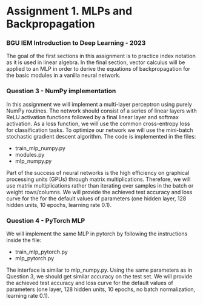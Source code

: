 # Assignment 1. MLPs and Backpropagation
### BGU IEM Introduction to Deep Learning - 2023

The goal of the first sections in this assignment is to practice index notation as it is used in linear algebra. 
In the final section, vector calculus will be applied to an MLP in order to derive the equations of backpropagation for the basic modules in a vanilla neural network.

### Question 3 - NumPy implementation
In this assignment we will implement a multi-layer perceptron using purely NumPy routines. The network should consist of a series of linear layers with ReLU activation functions followed by a final linear layer and softmax activation. As a loss function, we will use the common cross-entropy loss for classification tasks. To optimize our network we will use the mini-batch stochastic gradient descent algorithm. The code is implemented in the files:
* train_mlp_numpy.py
* modules.py
* mlp_numpy.py

Part of the success of neural networks is the high efficiency on graphical processing units (GPUs) through matrix multiplications. Therefore, we will use matrix multiplications rather than iterating over samples in the batch or weight rows/columns. 
We will provide the achieved test accuracy and loss curve for the for the default values of parameters (one hidden layer, 128 hidden units, 10 epochs, learning rate 0.1).


### Question 4 - PyTorch MLP
We will implement the same MLP in pytorch by following the instructions inside the file:
* train_mlp_pytorch.py
* mlp_pytorch.py

The interface is similar to mlp_numpy.py.
Using the same parameters as in Question 3, we should get similar accuracy on the test set. We will provide the achieved test accuracy and loss curve for the default values of parameters (one layer, 128 hidden units, 10 epochs, no batch normalization, learning rate 0.1).

